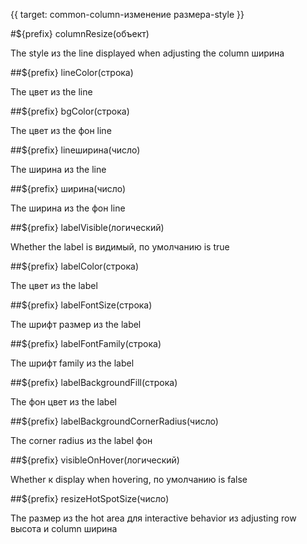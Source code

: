 {{ target: common-column-изменение размера-style }}

#${prefix} columnResize(объект)

The style из the line displayed when adjusting the column ширина

##${prefix} lineColor(строка)

The цвет из the line

##${prefix} bgColor(строка)

The цвет из the фон line

##${prefix} lineширина(число)

The ширина из the line

##${prefix} ширина(число)

The ширина из the фон line

##${prefix} labelVisible(логический)

Whether the label is видимый, по умолчанию is true

##${prefix} labelColor(строка)

The цвет из the label

##${prefix} labelFontSize(строка)

The шрифт размер из the label

##${prefix} labelFontFamily(строка)

The шрифт family из the label

##${prefix} labelBackgroundFill(строка)

The фон цвет из the label

##${prefix} labelBackgroundCornerRadius(число)

The corner radius из the label фон

##${prefix} visibleOnHover(логический)

Whether к display when hovering, по умолчанию is false

##${prefix} resizeHotSpotSize(число)

The размер из the hot area для interactive behavior из adjusting row высота и column ширина